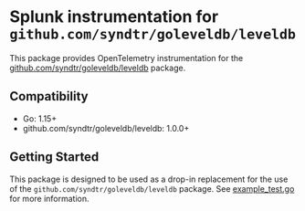 # Splunk instrumentation for `github.com/syndtr/goleveldb/leveldb`

This package provides OpenTelemetry instrumentation for the
[github.com/syndtr/goleveldb/leveldb](https://github.com/syndtr/goleveldb/leveldb)
package.

## Compatibility

- Go: 1.15+
- github.com/syndtr/goleveldb/leveldb: 1.0.0+

## Getting Started

This package is designed to be used as a drop-in replacement for the use of the
`github.com/syndtr/goleveldb/leveldb` package. See
[example_test.go](./example_test.go) for more information.
